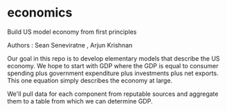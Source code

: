 # economics
Build US model economy from first principles 

Authors : Sean Seneviratne , Arjun Krishnan

Our goal in this repo is to develop elementary models that describe the US economy. We hope to start with GDP where the GDP is equal to consumer spending
plus government expenditure plus investments plus net exports. This one equation simply describes the economy at large.

We'll pull data for each component from reputable sources and aggregate them to a table from which we can determine GDP.
